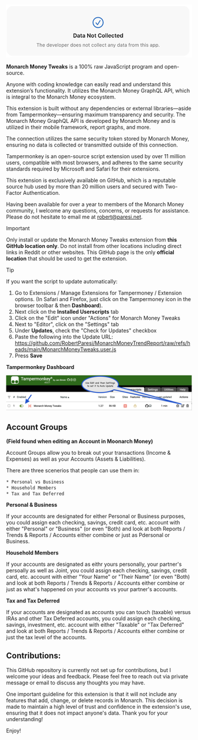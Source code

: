 
![Settings](/images/MM_SettingsDeveloper.png)

**Monarch Money Tweaks** is a 100% raw JavaScript program and open-source.   

Anyone with coding knowledge can easily read and understand this extension’s functionality. It utilizes the Monarch Money GraphQL API, which is integral to the Monarch Money ecosystem. 

This extension is built without any dependencies or external libraries—aside from Tampermonkey—ensuring maximum transparency and security. The Monarch Money GraphQL API is developed by Monarch Money and is utilized in their mobile framework, report graphs, and more.

The connection utilizes the same security token stored by Monarch Money, ensuring no data is collected or transmitted outside of this connection. 

Tampermonkey is an open-source script extension used by over 11 million users, compatible with most browsers, and adheres to the same security standards required by Microsoft and Safari for their extensions. 

This extension is exclusively available on GitHub, which is a reputable source hub used by more than 20 million users and secured with Two-Factor Authentication. 

Having been available for over a year to members of the Monarch Money community, I welcome any questions, concerns, or requests for assistance. Please do not hesitate to email me at robert@paresi.net.


> [!IMPORTANT]
> Only install or update the Monarch Money Tweaks extension from **this GitHub location only**. Do not install from other locations including direct links in Reddit or other websites.  This GitHub page is the only **official location** that should be used to get the extension.

> [!TIP]
> If you want the script to update automatically:

1. Go to Extensions / Manage Extensions for Tampermoney / Extension options. (In Safari and Firefox, just click on the Tampermoney icon in the browser toolbar & then **Dashboard**).
2. Next click on the **Installed Userscripts** tab
3. Click on the "Edit" icon under "Actions" for Monarch Money Tweaks
4. Next to "Editor", click on the "Settings" tab
5. Under **Updates**, check the "Check for Updates" checkbox
6. Paste the following into the Update URL: https://github.com/RobertParesi/MonarchMoneyTrendReport/raw/refs/heads/main/MonarchMoneyTweaks.user.js
7. Press **Save**

**Tampermonkey Dashboard**

![Settings](/images/MM_Chrome1.png)


## Account Groups 
**(Field found when editing an Account in Moonarch Money)**

Account Groups allow you to break out your transactions (Income & Expenses) as well as your Accounts (Assets & Liabilities).

There are three scenerios that people can use them in:

    * Personal vs Business
    * Household Members
    * Tax and Tax Deferred

**Personal & Business**

If your accounts are designated for either Personal or Business purposes, you could assign each checking, savings, credit card, etc. account with either "Personal" or "Business" (or even "Both) and look at both Reports / Trends & Reports / Accounts either combine or just as Pdersonal or Business.

**Household Members**

If your accounts are designated as eithr yours personally, your partner's persoally as well as Joint, you could assign each checking, savings, credit card, etc. account with either "Your Name" or "Their Name" (or even "Both) and look at both Reports / Trends & Reports / Accounts either combine or just as what's happened on your accounts vs your partner's accounts.

**Tax and Tax Deferred**

If your accounts are designated as accounts you can touch (taxable) versus IRAs and other Tax Deferred accounts, you could assign each checking, savings, investment, etc. account with either "Taxable" or "Tax Deferred" and look at both Reports / Trends & Reports / Accounts either combine or just the tax level of the accounts.


## Contributions:

This GitHub repository is currently not set up for contributions, but I welcome your ideas and feedback. Please feel free to reach out via private message or email to discuss any thoughts you may have.

One important guideline for this extension is that it will not include any features that add, change, or delete records in Monarch. This decision is made to maintain a high level of trust and confidence in the extension's use, ensuring that it does not impact anyone's data. Thank you for your understanding!

Enjoy!
